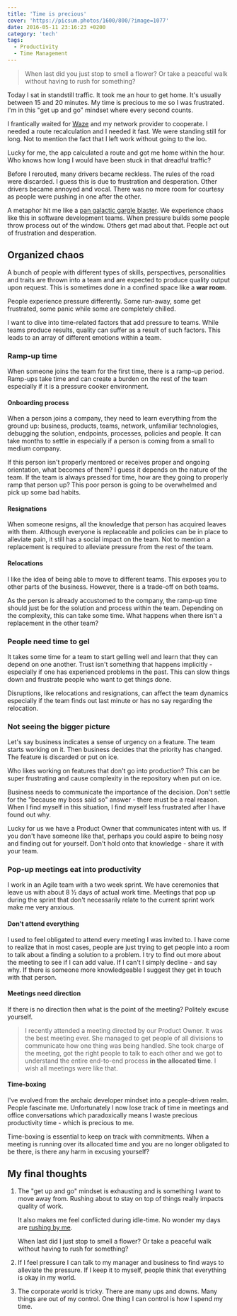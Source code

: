 ```yaml
---
title: 'Time is precious'
cover: 'https://picsum.photos/1600/800/?image=1077'
date: 2016-05-11 23:16:23 +0200
category: 'tech'
tags:
  - Productivity
  - Time Management
---
```


> When last did you just stop to smell a flower? Or take a peaceful walk
> without having to rush for something?

Today I sat in standstill traffic. It took me an hour to get home. It's usually
between 15 and 20 minutes. My time is precious to me so I was frustrated. I'm in
this "get up and go" mindset where every second counts.

I frantically waited for [Waze](https://www.waze.com/) and my network
provider to cooperate. I needed a route recalculation and I needed it fast.
We were standing still for long. Not to mention the fact that I left work
without going to the loo.

Lucky for me, the app calculated a route and got me home within the hour. Who
knows how long I would have been stuck in that dreadful traffic?

Before I rerouted, many drivers became reckless. The rules of the road were
discarded. I guess this is due to frustration and desperation. Other drivers
became annoyed and vocal.
There was no more room for courtesy as people were pushing in one after
the other.

A metaphor hit me like a [pan galactic gargle blaster](http://hitchhikers.wikia.com/wiki/Pan_Galactic_Gargle_Blaster).
We experience chaos like this in software development teams. When pressure
builds some people throw process out of the window. Others get mad about that.
People act out of frustration and desperation.

## Organized chaos

A bunch of people with different types of skills, perspectives, personalities
and traits are thrown into a team and are expected to produce quality output
upon request. This is sometimes done in a confined space like a **war room**.

People experience pressure differently. Some run-away, some get frustrated,
some panic while some are completely chilled.

I want to dive into time-related factors that add pressure to teams.
While teams produce results, quality can suffer as a result of such factors.
This leads to an array of different emotions within a team.

### Ramp-up time

When someone joins the team for the first time, there is a ramp-up period.
Ramp-ups take time and can create a burden on the rest of the team especially
if it is a pressure cooker environment.

#### Onboarding process

When a person joins a company, they need to learn everything from the ground
up: business, products, teams, network, unfamiliar technologies,
debugging the solution, endpoints, processes, policies and people. It can take
months to settle in especially if a person is coming from a small to medium
company.

If this person isn't properly mentored or receives proper and ongoing
orientation, what becomes of them? I guess it depends on the nature of the team.
If the team is always pressed for time, how are they going to properly ramp
that person up? This poor person is going to be overwhelmed and pick up some
bad habits.

#### Resignations

When someone resigns, all the knowledge that person has acquired leaves with them.
Although everyone is replaceable and policies can be in place to alleviate pain,
it still has a social impact on the team. Not to mention a replacement is required
to alleviate pressure from the rest of the team.

#### Relocations

I like the idea of being able to move to different teams. This exposes you to
other parts of the business. However, there is a trade-off on both teams.

As the person is already accustomed to the company, the ramp-up time should
just be for the solution and process within the team. Depending on the
complexity, this can take some time. What happens when there isn't a replacement
in the other team?

### People need time to gel

It takes some time for a team to start gelling well and learn that they can
depend on one another. Trust isn't something that happens implicitly -
especially if one has experienced problems in the past. This can slow things
down and frustrate people who want to get things done.

Disruptions, like relocations and resignations, can affect the team dynamics
especially if the team finds out last minute or has no say regarding the
relocation.

### Not seeing the bigger picture

Let's say business indicates a sense of urgency on a feature. The team starts
working on it. Then business decides that the priority has changed.
The feature is discarded or put on ice.

Who likes working on features that don't go into production? This can be super
frustrating and cause complexity in the repository when put on ice.

Business needs to communicate the importance of the decision. Don't settle for the
"because my boss said so" answer - there must be a real reason. When I find myself in
this situation, I find myself less frustrated after I have found out why.

Lucky for us we have a Product Owner that communicates intent with us.
If you don't have someone like that, perhaps you could aspire to being nosy
and finding out for yourself. Don't hold onto that knowledge - share it with
your team.

### Pop-up meetings eat into productivity

I work in an Agile team with a two week sprint. We have ceremonies that leave us
with about 8 ½ days of actual work time. Meetings that pop up during the sprint that
don't necessarily relate to the current sprint work make me very anxious.

#### Don't attend everything

I used to feel obligated to attend every meeting I was invited to. I have come to
realize that in most cases, people are just trying to get people into a room to
talk about a finding a solution to a problem. I try to find out more about the meeting
to see if I can add value. If I can't I simply decline - and say why.
If there is someone more knowledgeable I suggest they get in touch with that person.

#### Meetings need direction

If there is no direction then what is the point of the meeting? Politely
excuse yourself.

> I recently attended a meeting directed by our Product Owner. It was the
> best meeting ever. She managed to get people of all divisions to
> communicate how one thing was being handled. She took charge of the meeting, got
> the right people to talk to each other and we got to understand the entire
> end-to-end process **in the allocated time**. I wish all meetings were like that.

#### Time-boxing

I've evolved from the archaic developer mindset into a people-driven realm.
People fascinate me. Unfortunately I now lose track of time in meetings and
office conversations which paradoxically means I waste precious productivity
time - which is precious to me.

Time-boxing is essential to keep on track with commitments. When a meeting is
running over its allocated time and you are no longer obligated to be there, is there
any harm in excusing yourself?

## My final thoughts

1.  The "get up and go" mindset is exhausting and is something I want to move away
    from. Rushing about to stay on top of things really impacts quality of work.

    It also makes me feel conflicted during idle-time. No wonder
    my days are [rushing by me](/blog/days-that-rush-away).

    When last did I just stop to smell a flower? Or take a peaceful walk without
    having to rush for something?

2.  If I feel pressure I can talk to my manager and business to find ways to
    alleviate the pressure. If I keep it to myself, people think that everything is
    okay in my world.

3.  The corporate world is tricky. There are many ups and downs. Many things are out
    of my control. One thing I can control is how I spend my time.
